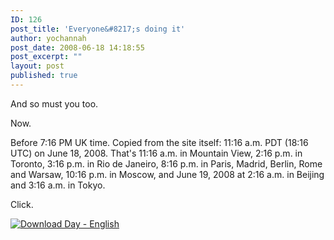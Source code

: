 ```yaml
---
ID: 126
post_title: 'Everyone&#8217;s doing it'
author: yochannah
post_date: 2008-06-18 14:18:55
post_excerpt: ""
layout: post
published: true
---
```

And so must you too.


Now. 

Before 7:16 PM UK time. Copied from the site itself: 11:16 a.m. PDT (18:16 UTC) on June 18, 2008. That's 11:16 a.m. in Mountain View, 2:16 p.m. in Toronto, 3:16 p.m. in Rio de Janeiro, 8:16 p.m. in Paris, Madrid, Berlin, Rome and Warsaw, 10:16 p.m. in Moscow, and June 19, 2008 at 2:16 a.m. in Beijing and 3:16 a.m. in Tokyo.

Click.

<a href="http://www.spreadfirefox.com/node&id=0&t=271"><img border="0" alt="Download Day - English" title="Download Day - English" src="http://www.spreadfirefox.com/files/images/affiliates_banners/180x150_02c_en.png" style="clear:all; float:none;"/></a>
<br />